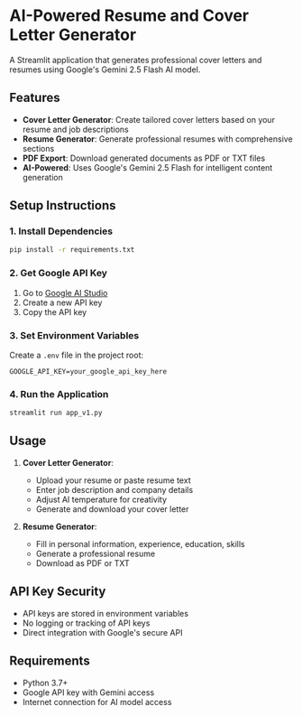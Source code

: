 # AI-Powered Resume and Cover Letter Generator

A Streamlit application that generates professional cover letters and resumes using Google's Gemini 2.5 Flash AI model.

## Features

- **Cover Letter Generator**: Create tailored cover letters based on your resume and job descriptions
- **Resume Generator**: Generate professional resumes with comprehensive sections
- **PDF Export**: Download generated documents as PDF or TXT files
- **AI-Powered**: Uses Google's Gemini 2.5 Flash for intelligent content generation

## Setup Instructions

### 1. Install Dependencies
```bash
pip install -r requirements.txt
```

### 2. Get Google API Key
1. Go to [Google AI Studio](https://aistudio.google.com/)
2. Create a new API key
3. Copy the API key

### 3. Set Environment Variables
Create a `.env` file in the project root:
```
GOOGLE_API_KEY=your_google_api_key_here
```

### 4. Run the Application
```bash
streamlit run app_v1.py
```

## Usage

1. **Cover Letter Generator**:
   - Upload your resume or paste resume text
   - Enter job description and company details
   - Adjust AI temperature for creativity
   - Generate and download your cover letter

2. **Resume Generator**:
   - Fill in personal information, experience, education, skills
   - Generate a professional resume
   - Download as PDF or TXT

## API Key Security

- API keys are stored in environment variables
- No logging or tracking of API keys
- Direct integration with Google's secure API

## Requirements

- Python 3.7+
- Google API key with Gemini access
- Internet connection for AI model access 